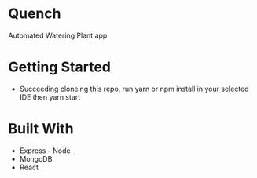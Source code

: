 # Quench
Automated Watering Plant app 

# Getting Started 
- Succeeding cloneing this repo, run yarn or npm install in your selected IDE then yarn start

# Built With
- Express - Node
- MongoDB
- React
